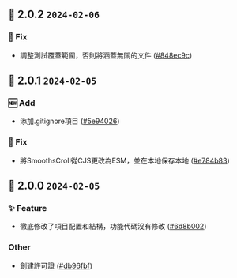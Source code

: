 ## 🎉 2.0.2 `2024-02-06`
### 🐛 Fix
- 調整測試覆蓋範圍，否則將涵蓋無關的文件 ([#848ec9c](https://github.com/kwooshung/files/commit/848ec9cf382832ff849a8dc3e72b90976b20108e))

## 🎉 2.0.1 `2024-02-05`
### 🆕 Add
- 添加.gitignore項目 ([#5e94026](https://github.com/kwooshung/files/commit/5e94026231c84344dfc19189399a7bef69fe17db))
### 🐛 Fix
- 將SmoothsCroll從CJS更改為ESM，並在本地保存本地 ([#e784b83](https://github.com/kwooshung/files/commit/e784b83fb636fdd6da0422a8acc7e724aace7997))

## 🎉 2.0.0 `2024-02-05`
### ✨ Feature
- 徹底修改了項目配置和結構，功能代碼沒有修改 ([#6d8b002](https://github.com/kwooshung/files/commit/6d8b002d988ba340d7618f2eeddb8857e7cb18dd))
### Other
- 創建許可證 ([#db96fbf](https://github.com/kwooshung/files/commit/db96fbffa2eef48b6e2185d800933ec853bd9c12))